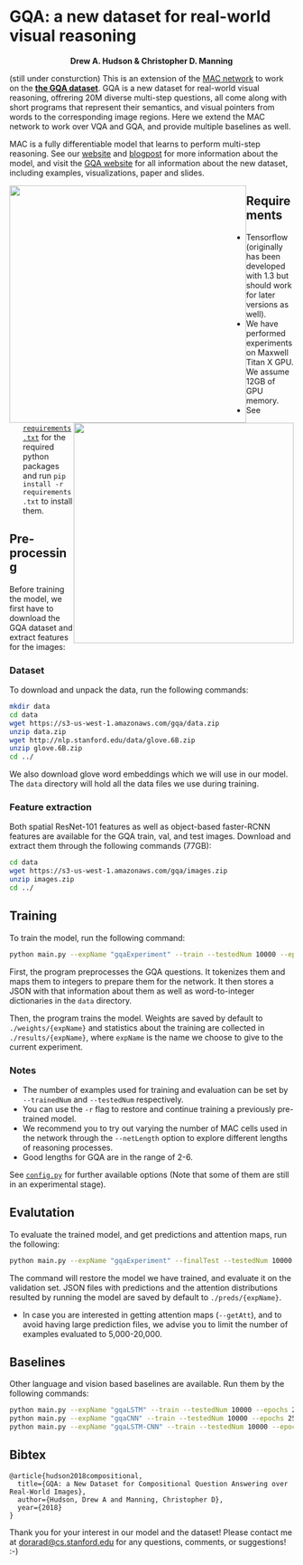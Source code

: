 # GQA: a new dataset for real-world visual reasoning

<p align="center">
  <b>Drew A. Hudson & Christopher D. Manning</b></span>
</p>

(still under consturction) This is an extension of the [MAC network](https://arxiv.org/pdf/1803.03067.pdf) to work on the <b>[the GQA dataset](https://cs.stanford.edu/people/dorarad/gqa/index2.html)</b>. GQA is a new dataset for real-world visual reasoning, offrering 20M diverse multi-step questions, all come along with short programs that represent their semantics, and visual pointers from words to the corresponding image regions. Here we extend the MAC network to work over VQA and GQA, and provide multiple baselines as well. 

MAC is a fully differentiable model that learns to perform multi-step reasoning. See our [website](https://cs.stanford.edu/people/dorarad/mac/) and [blogpost](https://cs.stanford.edu/people/dorarad/mac/blog.html) for more information about the model, and visit the [GQA website](https://cs.stanford.edu/people/dorarad/gqa/index2.html) for all information about the new dataset, including examples, visualizations, paper and slides.

<div align="center">
  <img src="https://cs.stanford.edu/people/dorarad/mac/imgs/cell.png" style="float:left" width="420px">
  <img src="https://cs.stanford.edu/people/dorarad/visual2.png" style="float:right" width="390px">
</div>

## Requirements
- Tensorflow (originally has been developed with 1.3 but should work for later versions as well).
- We have performed experiments on Maxwell Titan X GPU. We assume 12GB of GPU memory.
- See [`requirements.txt`](requirements.txt) for the required python packages and run `pip install -r requirements.txt` to install them.

## Pre-processing
Before training the model, we first have to download the GQA dataset and extract features for the images:

### Dataset
To download and unpack the data, run the following commands:
```bash
mkdir data
cd data
wget https://s3-us-west-1.amazonaws.com/gqa/data.zip
unzip data.zip
wget http://nlp.stanford.edu/data/glove.6B.zip
unzip glove.6B.zip
cd ../
```
We also download glove word embeddings which we will use in our model. The `data` directory will hold all the data files we use during training.

### Feature extraction
Both spatial ResNet-101 features as well as object-based faster-RCNN features are available for the GQA train, val, and test images. Download and extract them through the following commands (77GB):

```bash
cd data
wget https://s3-us-west-1.amazonaws.com/gqa/images.zip
unzip images.zip
cd ../
```

## Training 
To train the model, run the following command:
```bash
python main.py --expName "gqaExperiment" --train --testedNum 10000 --epochs 25 --netLength 4 @configs/gqa.txt
```

First, the program preprocesses the GQA questions. It tokenizes them and maps them to integers to prepare them for the network. It then stores a JSON with that information about them as well as word-to-integer dictionaries in the `data` directory.

Then, the program trains the model. Weights are saved by default to `./weights/{expName}` and statistics about the training are collected in `./results/{expName}`, where `expName` is the name we choose to give to the current experiment. 

### Notes
- The number of examples used for training and evaluation can be set by `--trainedNum` and `--testedNum` respectively.
- You can use the `-r` flag to restore and continue training a previously pre-trained model. 
- We recommend you to try out varying the number of MAC cells used in the network through the `--netLength` option to explore different lengths of reasoning processes.
- Good lengths for GQA are in the range of 2-6. 

See [`config.py`](config.py) for further available options (Note that some of them are still in an experimental stage).

## Evalutation
To evaluate the trained model, and get predictions and attention maps, run the following: 
```bash
python main.py --expName "gqaExperiment" --finalTest --testedNum 10000 --netLength 4 -r --getPreds --getAtt @configs/args.txt
```
The command will restore the model we have trained, and evaluate it on the validation set. JSON files with predictions and the attention distributions resulted by running the model are saved by default to `./preds/{expName}`.

- In case you are interested in getting attention maps (`--getAtt`), and to avoid having large prediction files, we advise you to limit the number of examples evaluated to 5,000-20,000.

## Baselines 
Other language and vision based baselines are available. Run them by the following commands:
```bash
python main.py --expName "gqaLSTM" --train --testedNum 10000 --epochs 25 @configs/gqaLSTM.txt
python main.py --expName "gqaCNN" --train --testedNum 10000 --epochs 25 @configs/gqaCNN.txt
python main.py --expName "gqaLSTM-CNN" --train --testedNum 10000 --epochs 25 @configs/gqaLSTM-CNN.txt
```

## Bibtex
```
@article{hudson2018compositional,
  title={GQA: a New Dataset for Compositional Question Answering over Real-World Images},
  author={Hudson, Drew A and Manning, Christopher D},
  year={2018}
}
```

Thank you for your interest in our model and the dataset! Please contact me at dorarad@cs.stanford.edu for any questions, comments, or suggestions! :-)
